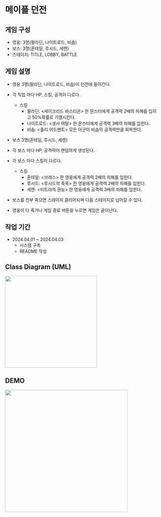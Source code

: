 # 메이플 던전

## 게임 구성
* 영웅: 3명(팔라딘, 나이트로드, 비숍)
* 보스: 3명(혼테일, 루시드, 세렌)
* 스테이지: TITLE, LOBBY, BATTLE

## 게임 설명
* 영웅 3명(팔라딘, 나이트로드, 비숍)이 던전에 들어간다.
* 각 직업 마다 HP, 스킬, 공격이 다르다.
   * 스킬
      * 팔라딘: <세이크리드 바스티온> 한 몬스터에게 공격력 2배의 피해를 입히고 50%확률로 기절시킨다.
      * 나이트로드: <생사 여탈> 한 몬스터에게 공격력 3배의 피해를 입힌다.
      * 비숍: <홀리 어드밴트> 모든 아군이 비숍의 공격력만큼 회복한다.

* 보스 3명(혼테일, 루시드, 세렌)
* 각 보스 마다 HP, 공격력이 랜덤하게 생성된다.
* 각 보스 마다 스킬이 다르다.
   * 스킬
      * 혼테일: <브레스> 한 영웅에게 공격력 2배의 피해를 입힌다.
      * 루시드: <루시드의 축복> 한 영웅에게 공격력 2배의 피해를 입힌다.
      * 세렌:  <미트라의 권능> 한 영웅에게 공격력 3배의 피해를 입힌다.

* 보스를 전부 죽으면 스테이지 클리어되며 다음 스테이지로  넘어갈 수 있다.
* 영웅이 다 죽거나 게임 종료 버튼을 누르면 게임은 끝이난다.

## 작업 기간
* 2024.04.01 ~ 2024.04.03
  * 시스템 구촉
  * README 작성

## Class Diagram (UML)
<img src = "" width = "300px" height = "300px">

## DEMO
<img src = "" width = "400px" height = "400px">
